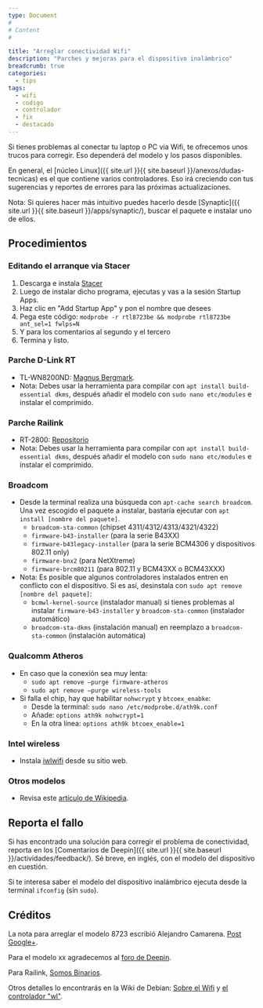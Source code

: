```yaml
---
type: Document
#
# Content
#

title: "Arreglar conectividad Wifi"
description: "Parches y mejoras para el dispositivo inalámbrico"
breadcrumb: true   
categories:
  - tips
tags:
  - wifi
  - codigo
  - controlador
  - fix
  - destacado
---
```


Si tienes problemas al conectar tu laptop o PC via Wifi, te ofrecemos unos trucos para corregir. Eso dependerá del modelo y los pasos disponibles.

En general, el [núcleo Linux]({{ site.url }}{{ site.baseurl }}/anexos/dudas-tecnicas) es el que contiene varios controladores. Eso irá creciendo con tus sugerencias y reportes de errores para las próximas actualizaciones.

Nota: Si quieres hacer más intuitivo puedes hacerlo desde [Synaptic]({{ site.url }}{{ site.baseurl }}/apps/synaptic/), buscar el paquete e instalar uno de ellos.

## Procedimientos
### Editando el arranque via Stacer
1. Descarga e instala [Stacer](https://github.com/oguzhaninan/Stacer/releases/download/v1.0.6/Stacer_1.0.6_amd64.deb)
2. Luego de instalar dicho programa, ejecutas y vas a la sesión Startup Apps.
3. Haz clic en "Add Startup App" y pon el nombre que desees
4. Pega este código: `modprobe -r rtl8723be && modprobe rtl8723be ant_sel=1 fwlps=N`
5. Y para los comentarios al segundo y el tercero
5. Termina y listo.

### Parche D-Link RT
* TL-WN8200ND: [Magnus Bergmark](https://github.com/Mange/rtl8192eu-linux-driver).
* Nota: Debes usar  la herramienta para compilar con `apt install build-essential dkms`, después añadir el modelo con `sudo nano etc/modules` e instalar el comprimido.

### Parche Railink
* RT-2800: [Repositorio](https://github.com/agerwick/RT28XX-RT539X-Linux-driver)
* Nota: Debes usar  la herramienta para compilar con `apt install build-essential dkms`, después añadir el modelo con `sudo nano etc/modules` e instalar el comprimido.

### Broadcom
* Desde la terminal realiza una búsqueda con `apt-cache search broadcom`. Una vez escogido el paquete a instalar, bastaría ejecutar con `apt install [nombre del paquete]`.
  * `broadcom-sta-common` (chipset 4311/4312/4313/4321/4322)
  * `firmware-b43-installer` (para la serie B43XX)
  * `firmware-b43legacy-installer` (para la serie BCM4306 y dispositivos 802.11 only)
  * `firmware-bnx2` (para NetXtreme)
  * `firmware-brcm80211` (para 802.11 y BCM43XX o BCM43XXX)
* Nota: Es posible que algunos controladores instalados entren en conflicto con el dispositivo. Si es así, desinstala con `sudo apt remove [nombre del paquete]`:
  * `bcmwl-kernel-source` (instalador manual) si tienes problemas al instalar `firmware-b43-installer` y `broadcom-sta-common` (instalador automático)
  * `broadcom-sta-dkms` (instalación manual) en reemplazo a `broadcom-sta-common` (instalación automática)

### Qualcomm Atheros
* En caso que la conexión sea muy lenta:
  * `sudo apt remove —purge firmware-atheros`
  * `sudo apt remove —purge wireless-tools`
* Si falla el chip, hay que habilitar `nohwcrypt` y `btcoex_enabke`:
  * Desde la terminal: `sudo nano /etc/modprobe.d/ath9k.conf`
  * Añade: `options ath9k nohwcrypt=1`
  * En la otra línea: `options ath9k btcoex_enable=1`

### Intel wireless
* Instala [iwlwifi](https://wireless.wiki.kernel.org/en/users/drivers/iwlwifi) desde su sitio web.

### Otros modelos
* Revisa este [artículo de Wikipedia](https://en.wikipedia.org/wiki/Comparison_of_open-source_wireless_drivers).

## Reporta el fallo
Si has encontrado una solución para corregir el problema de conectividad, reporta en los [Comentarios de Deepin]({{ site.url }}{{ site.baseurl }}/actividades/feedback/). Sé breve, en inglés, con el modelo del dispositivo en cuestión.

Si te interesa saber el modelo del dispositivo inalámbrico ejecuta desde la terminal `ifconfig` (sin `sudo`).

## Créditos
La nota para arreglar el modelo 8723 escribió Alejandro Camarena. [Post Google+](https://plus.google.com/+AlejandroCamarena/posts/GJedDLFKVRT).

Para el modelo xx agradecemos al [foro de Deepin](https://bbs.deepin.org/forum.php?mod=viewthread&tid=131490&page=1).

Para Railink, [Somos Binarios](https://www.somosbinarios.es/solucion-ubuntu-no-reconoce-wifi/).

Otros detalles lo encontrarás en la Wiki de Debian: [Sobre el Wifi](https://wiki.debian.org/WiFi) y [el controlador "wl"](https://wiki.debian.org/wl).
